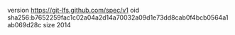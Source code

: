 version https://git-lfs.github.com/spec/v1
oid sha256:b7652259fac1c02a04a2d14a70032a09d1e73dd8cab0f4bcb0564a1ab069d28c
size 2014
